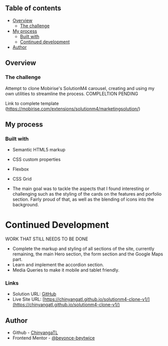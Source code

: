 ## Table of contents

- [Overview](#overview)
  - [The challenge](#the-challenge)
- [My process](#my-process)
  - [Built with](#built-with)
  - [Continued development](#continued-development)
- [Author](#author)

## Overview

### The challenge
Attempt to clone Mobirise's SolutionM4 carousel, creating and using my own utilities to streamline the process. COMPLELTION PENDING

Link to complete template
(https://mobirise.com/extensions/solutionm4/marketingsolution/)

## My process

### Built with

- Semantic HTML5 markup
- CSS custom properties
- Flexbox
- CSS Grid

- The main goal was to tackle the aspects that I found interesting or challenging such as the styling of the cards on the features and porfolio section. Fairly proud of that, as well as the blending of icons into the background.

# Continued Development

WORK THAT STILL NEEDS TO BE DONE 

- Complete the markup and styling of all sections of the site, currently remaining, the main Hero section, the form section and the Google Maps part.
- Learn and implement the accordion section.
- Media Queries to make it mobile and tablet friendly.

### Links

- Solution URL: [GitHub](https://github.com/ChinyangaTL/solutionm4-clone-v1)
- Live Site URL: [https://chinyangatl.github.io/solutionm4-clone-v1/](https://chinyangatl.github.io/solutionm4-clone-v1/)

## Author

- Github - [ChinyangaTL](https://github.com/ChinyangaTL)
- Frontend Mentor - [@beyonce-beytwice](https://www.frontendmentor.io/profile/beyonce-beytwice)

